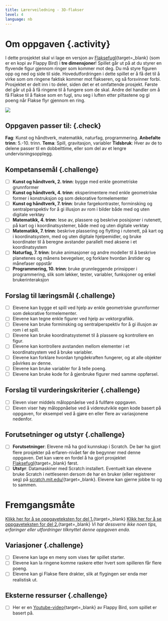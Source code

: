 ```yaml
---
title: Lærerveiledning - 3D-flakser
level: 4
language: nb
---
```


# Om oppgaven {.activity}
I dette prosjektet skal vi lage en versjon av [Flaksefugl](../Flaksefugl/flaksefugl.html){target=_blank} (som er en kopi av Flappy Bird) i __tre dimensjoner__! Spillet går ut på at du styrer en flyvende figur gjennom ringer som kommer mot deg. Du må styre figuren opp og ned og side til side. Hovedutfordringen i dette spillet er å få det til å virke som om ringene faktisk kommer mot flakseren, og så forsvinner forbi. Prosjektet er delt inn i to deler, siden det er et omfattende prosjekt. Første del går ut på å få ringene til å fungere som de skal. Andre del handler om å få Flakse til å flakse som en fugl, snu seg i luften etter piltastene og gi poeng når Flakse flyr gjennom en ring.

![](3d_flakser.png)

## Oppgaven passer til: {.check}
__Fag__: Kunst og håndtverk, matematikk, naturfag, programmering.
__Anbefalte trinn__: 5.-10. trinn.
__Tema__: Spill, gravitasjon, variabler
__Tidsbruk__: Hver av de to delene passer til en dobbelttime, eller som del av et lengre undervisningsopplegg.

## Kompetansemål {.challenge}
- [ ] __Kunst og håndtverk,  2. trinn__: bygge med enkle geometriske grunnformer
- [ ] __Kunst og håndtverk, 4. trinn__: eksperimentere med enkle geometriske former i konstruksjon og som dekorative formelementer
- [ ] __Kunst og håndtverk, 7. trinn__: bruke fargekontraster, forminsking og sentralperspektiv for å gi illusjon av rom i bilder både med og uten digitale verktøy
- [ ] __Matematikk, 4. trinn__: lese av, plassere og beskrive posisjoner i rutenett, på kart og i koordinatsystemer, både med og uten digitale verktøy
- [ ] __Matematikk, 7. trinn__: beskrive plassering og flytting i rutenett, på kart og i koordinatsystem, med og uten digitale hjelpemidler, og bruke koordinater til å beregne avstander parallelt med aksene i et koordinatsystem
- [ ] __Naturfag, 7. trinn__: bruke animasjoner og andre modeller til å beskrive planetenes og månens bevegelser, og forklare hvordan årstider og månefaser oppstår
- [ ] __Programmering, 10. trinn__: bruke grunnleggende prinsipper i programmering, slik som løkker, tester, variabler, funksjoner og enkel brukerinteraksjon

## Forslag til læringsmål {.challenge}
- [ ] Elevene kan bygge et spill ved hjelp av enkle geometriske grunnformer som dekorative formelementer.
- [ ] Elevene kan tegne enkle figurer ved hjelp av vektorgrafikk.
- [ ] Elevene kan bruke forminsking og sentralperspektiv for å gi illusjon av rom i et spill.
- [ ] Elevene kan bruke koordinatsystemet til å plassere og kontrollere en figur.
- [ ] Elevene kan kontrollere avstanden mellom elementer i et koordinatsystem ved å bruke variabler.
- [ ] Elevene kan forklare hvordan tyngdekraften fungerer, og at alle objekter påvirkes av denne.
- [ ] Elevene kan bruke variabler for å telle poeng.
- [ ] Elevene kan bruke kode for å gjenbruke figurer med samme oppførsel.

## Forslag til vurderingskriterier {.challenge}
- [ ] Eleven viser middels måloppnåelse ved å fullføre oppgaven.
- [ ] Eleven viser høy måloppnåelse ved å videreutvikle egen kode basert på oppgaven, for eksempel ved å gjøre en eller flere av variasjonene nedenfor.

## Forutsetninger og utstyr {.challenge}
- [ ] __Forutsetninger__: Elevene må ha god kunnskap i Scratch. De bør ha gjort flere prosjekter på erfaren-nivået før de begynner med denne oppgaven. Det kan være en fordel å ha gjort prosjektet [Flaksefugl](../Flaksefugl/flaksefugl.html){target=_blank} først.
- [ ] __Utstyr__: Datamaskiner med Scratch installert. Eventuelt kan elevene bruke Scratch i nettleseren dersom de har en bruker (eller registrerer seg) på [scratch.mit.edu/](http://scratch.mit.edu/){target=_blank}. Elevene kan gjerne jobbe to og to sammen.

# Fremgangsmåte
[Klikk her for å se oppgaveteksten for del 1.](../3d_flakser/3d_flakser_1.html){target=_blank}
[Klikk her for å se oppgaveteksten for del 2.](../3d_flakser/3d_flakser_2.html){target=_blank}
_Vi har dessverre ikke noen tips, erfaringer eller utfordringer tilknyttet denne oppgaven enda._

## Variasjoner {.challenge}
- [ ] Elevene kan lage en meny som vises før spillet starter.
- [ ] Elevene kan la ringene komme raskere etter hvert som spilleren får flere poeng.
- [ ] Elevene kan gi Flakse flere drakter, slik at flygingen ser enda mer realistisk ut.

## Eksterne ressurser {.challenge}
- [ ] Her er en [Youtube-video](https://www.youtube.com/watch?v%3DfQoJZuBwrkU){target=_blank} av Flappy Bird, som spillet er basert på.
